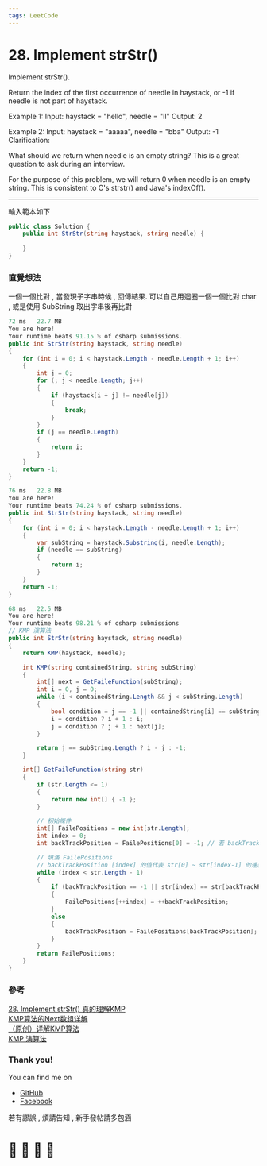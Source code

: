 ```yaml
---
tags: LeetCode
---
```


# 28. Implement strStr()

Implement strStr().

Return the index of the first occurrence of needle in haystack, or -1 if needle is not part of haystack.

Example 1:
Input: haystack = "hello", needle = "ll"
Output: 2

Example 2:
Input: haystack = "aaaaa", needle = "bba"
Output: -1
Clarification:

What should we return when needle is an empty string? This is a great question to ask during an interview.

For the purpose of this problem, we will return 0 when needle is an empty string. This is consistent to C's strstr() and Java's indexOf().

---
輸入範本如下
```C#
public class Solution {
    public int StrStr(string haystack, string needle) {
        
    }
}
```

### 直覺想法
一個一個比對 , 當發現子字串時候 , 回傳結果.
可以自己用迴圈一個一個比對 char , 或是使用 SubString 取出字串後再比對

```C#
72 ms	22.7 MB
You are here!
Your runtime beats 91.15 % of csharp submissions.
public int StrStr(string haystack, string needle)
{
    for (int i = 0; i < haystack.Length - needle.Length + 1; i++)
    {
        int j = 0;
        for (; j < needle.Length; j++)
        {
            if (haystack[i + j] != needle[j])
            {
                break;
            }
        }
        if (j == needle.Length)
        {
            return i;
        }
    }
    return -1;
}
```

```C#
76 ms	22.8 MB
You are here!
Your runtime beats 74.24 % of csharp submissions.
public int StrStr(string haystack, string needle)
{
    for (int i = 0; i < haystack.Length - needle.Length + 1; i++)
    {
        var subString = haystack.Substring(i, needle.Length);
        if (needle == subString)
        {
            return i;
        }
    }
    return -1;
}
```




```C#
68 ms	22.5 MB
You are here!
Your runtime beats 98.21 % of csharp submissions
// KMP 演算法
public int StrStr(string haystack, string needle)
{
    return KMP(haystack, needle);

    int KMP(string containedString, string subString)
    {
        int[] next = GetFaileFunction(subString);
        int i = 0, j = 0;
        while (i < containedString.Length && j < subString.Length)
        {
            bool condition = j == -1 || containedString[i] == subString[j];
            i = condition ? i + 1 : i;
            j = condition ? j + 1 : next[j];
        }

        return j == subString.Length ? i - j : -1;
    }

    int[] GetFaileFunction(string str)
    {
        if (str.Length <= 1)
        {
            return new int[] { -1 };
        }

        // 初始條件
        int[] FailePositions = new int[str.Length];
        int index = 0;
        int backTrackPosition = FailePositions[0] = -1; // 若 backTrackPosition 為 -1 則代表第一位即配對失敗

        // 填滿 FailePositions
        // backTrackPosition [index] 的值代表 str[0] ~ str[index-1] 的連續比對成功次數 
        while (index < str.Length - 1)
        {
            if (backTrackPosition == -1 || str[index] == str[backTrackPosition])
            {
                FailePositions[++index] = ++backTrackPosition;
            }
            else
            {
                backTrackPosition = FailePositions[backTrackPosition];
            }
        }
        return FailePositions;
    }
}
```

### 參考
[28. Implement strStr() 真的理解KMP](https://www.jianshu.com/p/8146e8598490)    
[KMP算法的Next数组详解](https://www.cnblogs.com/tangzhengyue/p/4315393.html)    
[（原创）详解KMP算法](https://www.cnblogs.com/yjiyjige/p/3263858.html)    
[KMP 演算法](http://dreamisadream97.pixnet.net/blog/post/165773403-kmp-%E6%BC%94%E7%AE%97%E6%B3%95)








### Thank you! 

You can find me on

- [GitHub](https://github.com/s0920832252)
- [Facebook](https://www.facebook.com/fourtune.chen)

若有謬誤 , 煩請告知 , 新手發帖請多包涵

# :100: :muscle: :tada: :sheep: 

